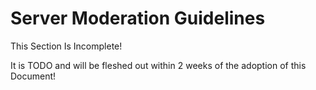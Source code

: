 # Server Moderation Guidelines

<div class="warning">
This Section Is Incomplete! 

It is TODO and will be fleshed out within 2 weeks of the adoption of this Document!
</div>
